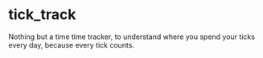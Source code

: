 # tick_track

Nothing but a time time tracker, to understand where you spend your ticks every day, because every tick counts.
